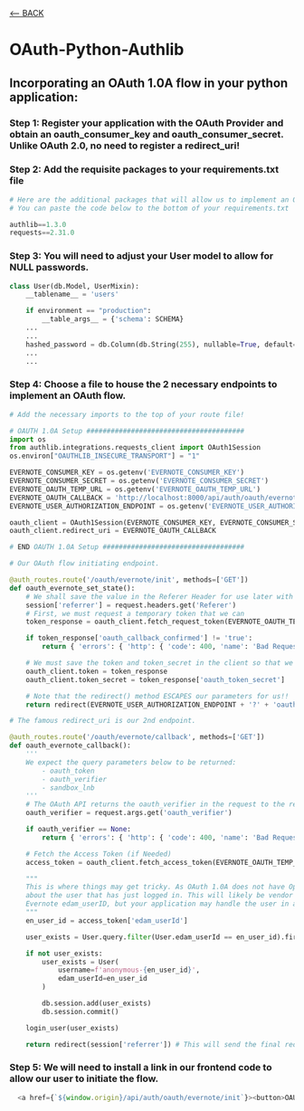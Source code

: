 [<-- BACK](https://github.com/bkieselEducational/OAuth-SDKs)

# OAuth-Python-Authlib

## Incorporating an OAuth 1.0A flow in your python application:

### Step 1: Register your application with the OAuth Provider and obtain an oauth_consumer_key and oauth_consumer_secret. Unlike OAuth 2.0, no need to register a redirect_uri!

### Step 2: Add the requisite packages to your requirements.txt file

```python
# Here are the additional packages that will allow us to implement an Oauth flow
# You can paste the code below to the bottom of your requirements.txt

authlib==1.3.0
requests==2.31.0
```

### Step 3: You will need to adjust your User model to allow for NULL passwords.

```python
class User(db.Model, UserMixin):
    __tablename__ = 'users'

    if environment == "production":
        __table_args__ = {'schema': SCHEMA}
    ...
    ...
    hashed_password = db.Column(db.String(255), nullable=True, default=None)
    ...
    ...
```

### Step 4: Choose a file to house the 2 necessary endpoints to implement an OAuth flow. 

```python
# Add the necessary imports to the top of your route file!

# OAUTH 1.0A Setup #######################################
import os
from authlib.integrations.requests_client import OAuth1Session
os.environ["OAUTHLIB_INSECURE_TRANSPORT"] = "1"

EVERNOTE_CONSUMER_KEY = os.getenv('EVERNOTE_CONSUMER_KEY')
EVERNOTE_CONSUMER_SECRET = os.getenv('EVERNOTE_CONSUMER_SECRET')
EVERNOTE_OAUTH_TEMP_URL = os.getenv('EVERNOTE_OAUTH_TEMP_URL')
EVERNOTE_OAUTH_CALLBACK = 'http://localhost:8000/api/auth/oauth/evernote/callback' # Essentially our redirect_uri
EVERNOTE_USER_AUTHORIZATION_ENDPOINT = os.getenv('EVERNOTE_USER_AUTHORIZATION_ENDPOINT')

oauth_client = OAuth1Session(EVERNOTE_CONSUMER_KEY, EVERNOTE_CONSUMER_SECRET)
oauth_client.redirect_uri = EVERNOTE_OAUTH_CALLBACK

# END OAUTH 1.0A Setup ###################################
```


```python
# Our OAuth flow initiating endpoint.

@auth_routes.route('/oauth/evernote/init', methods=['GET'])
def oauth_evernote_set_state():
    # We shall save the value in the Referer Header for use later with the final redirect
    session['referrer'] = request.headers.get('Referer')
    # First, we must request a temporary token that we can
    token_response = oauth_client.fetch_request_token(EVERNOTE_OAUTH_TEMP_URL)

    if token_response['oauth_callback_confirmed'] != 'true':
        return { 'errors': { 'http': { 'code': 400, 'name': 'Bad Request', 'description': 'Evernote cannot verify the callback URI' } } }, 400

    # We must save the token and token_secret in the client so that we can access these values in the callback!
    oauth_client.token = token_response
    oauth_client.token_secret = token_response['oauth_token_secret']

    # Note that the redirect() method ESCAPES our parameters for us!!
    return redirect(EVERNOTE_USER_AUTHORIZATION_ENDPOINT + '?' + 'oauth_token=' + token_response['oauth_token'], 302)
```

```python
# The famous redirect_uri is our 2nd endpoint.

@auth_routes.route('/oauth/evernote/callback', methods=['GET'])
def oauth_evernote_callback():
    '''
    We expect the query parameters below to be returned:
        - oauth_token
        - oauth_verifier
        - sandbox_lnb
    '''
    # The OAuth API returns the oauth_verifier in the request to the redirect_uri to confirm that the user whom authorized the app is the user completing the flow.
    oauth_verifier = request.args.get('oauth_verifier')

    if oauth_verifier == None:
        return { 'errors': { 'http': { 'code': 400, 'name': 'Bad Request', 'description': 'Evernote user authorization failed' } } }, 400

    # Fetch the Access Token (if Needed)
    access_token = oauth_client.fetch_access_token(EVERNOTE_OAUTH_TEMP_URL, oauth_verifier)

    """
    This is where things may get tricky. As OAuth 1.0A does not have OpenID Connect functionality, there is no telling what information you will be able to obtain
    about the user that has just logged in. This will likely be vendor specific. In the case of Evernote, you will NOT get an email!! We will demonstrate using the
    Evernote edam_userID, but your application may handle the user in a very different way.
    """
    en_user_id = access_token['edam_userId']

    user_exists = User.query.filter(User.edam_userId == en_user_id).first()

    if not user_exists:
        user_exists = User(
            username=f'anonymous-{en_user_id}',
            edam_userId=en_user_id
        )

        db.session.add(user_exists)
        db.session.commit()

    login_user(user_exists)

    return redirect(session['referrer']) # This will send the final redirect to our user's browser. As depicted in Line 8 of the flow chart!

```

### Step 5: We will need to install a link in our frontend code to allow our user to initiate the flow.
```javascript
  <a href={`${window.origin}/api/auth/oauth/evernote/init`}><button>OAUTH</button></a>
```
